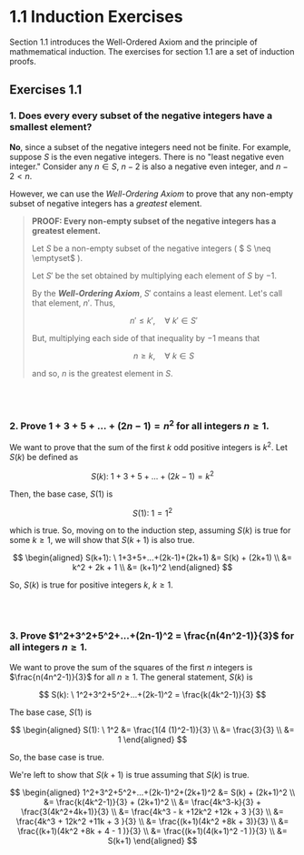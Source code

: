 # 1.1 Induction Exercises
Section 1.1 introduces the Well-Ordered Axiom and the principle of mathmematical induction.  The exercises for section 1.1 are a set of induction proofs.

## Exercises 1.1

### 1. Does every every subset of the negative integers have a smallest element?

**No**, since a subset of the negative integers need not be finite.  For example, suppose $S$ is the even negative integers.  There is no "least negative even integer."  Consider any $n \in S$, $n-2$ is also a negative even integer, and $n-2 < n$. 

However, we can use the _Well-Ordering Axiom_ to prove that any non-empty subset of negative integers has a _greatest_ element.

> **PROOF: Every non-empty subset of the negative integers has a greatest element.**
> 
> Let $S$ be a non-empty subset of the negative integers ( $ S \neq \emptyset$ ).
> 
> Let $S'$ be the set obtained by multiplying each element of $S$ by $-1$.  
> 
> By the _**Well-Ordering Axiom**_, $S'$ contains a least element.  Let's call that element, $n'$.  Thus,
> 
> $$
  n' \le k', \quad \forall \ k' \in S'
> $$
> 
> But, multiplying each side of that inequality by $-1$  means that
> 
> $$
  n \ge k, \quad \forall  \ k \in S 
> $$
> 
> and so, $n$ is the greatest element in $S$.

<br><br>

### 2. Prove $1+3+5+...+(2n-1) = n^2$ for all integers $n \ge 1$.

We want to prove that the sum of the first $k$ odd positive integers is $k^2$.  Let $S(k)$ be defined as

$$
S(k): \ 1+3+5+...+(2k-1) = k^2
$$

Then, the base case, $S(1)$ is 

$$
S(1): \ 1 = 1^2
$$

which is true.  So, moving on to the induction step, assuming $S(k)$ is true for some $k \ge 1$, we will show that $S(k+1)$ is also true.

$$
\begin{aligned}
S(k+1): \ 1+3+5+...+(2k-1)+(2k+1) &= S(k) + (2k+1) \\
 &= k^2 + 2k + 1 \\
 &= (k+1)^2
\end{aligned}
$$


So, $S(k)$ is true for positive integers $k$,  $k \ge 1$.

<br><br>

### 3. Prove $1^2+3^2+5^2+...+(2n-1)^2 = \frac{n(4n^2-1)}{3}$ for all integers $n \ge 1$.

We want to prove the sum of the squares of the first $n$ integers is $\frac{n(4n^2-1)}{3}$ for all $n \ge 1$.  The general statement, $S(k)$ is

$$
S(k): \ 1^2+3^2+5^2+...+(2k-1)^2 = \frac{k(4k^2-1)}{3}
$$

The base case, $S(1)$ is

$$
\begin{aligned}
S(1): \ 1^2 &= \frac{1(4 (1)^2-1)}{3} \\
 &= \frac{3}{3} \\
 &= 1
\end{aligned}
$$

So, the base case is true.

We're left to show that $S(k+1)$ is true assuming that $S(k)$ is true.

$$
\begin{aligned}
 1^2+3^2+5^2+...+(2k-1)^2+(2k+1)^2 &= S(k) + (2k+1)^2 \\
 &= \frac{k(4k^2-1)}{3} + (2k+1)^2 \\
 &= \frac{4k^3-k}{3} + \frac{3(4k^2+4k+1)}{3} \\
 &= \frac{4k^3 - k +12k^2 +12k + 3 }{3} \\
 &= \frac{4k^3 + 12k^2 +11k + 3 }{3} \\
 &= \frac{(k+1)(4k^2 +8k + 3)}{3} \\
 &= \frac{(k+1)(4k^2 +8k + 4 - 1 )}{3} \\
 &= \frac{(k+1)(4(k+1)^2 -1 )}{3} \\
 &= S(k+1)
\end{aligned}
$$

